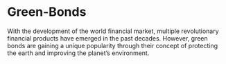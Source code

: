 # Green-Bonds
With the development of the world financial market, multiple revolutionary financial products have emerged in the past decades.  However, green bonds are gaining a unique popularity through their concept of protecting the earth and improving the planet’s environment. 

